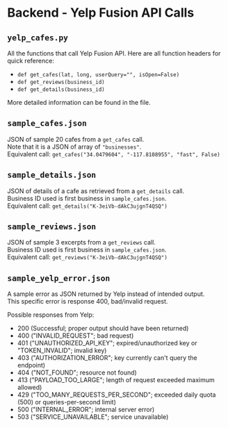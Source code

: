 # Backend - Yelp Fusion API Calls


## `yelp_cafes.py`

All the functions that call Yelp Fusion API.
Here are all function headers for quick reference:

- `def get_cafes(lat, long, userQuery="", isOpen=False)`
- `def get_reviews(business_id)`
- `def get_details(business_id)`

More detailed information can be found in the file.

## `sample_cafes.json`

JSON of sample 20 cafes from a `get_cafes` call.\
Note that it is a JSON of array of `"businesses"`.\
Equivalent call: `get_cafes("34.0479604", "-117.8108955", "fast", False)`

## `sample_details.json`

JSON of details of a cafe as retrieved from a `get_details` call.\
Business ID used is first business in `sample_cafes.json`.\
Equivalent call: `get_details("K-3eiVb-dAkC3ujgnT4QSQ")`

## `sample_reviews.json`

JSON of sample 3 excerpts from a `get_reviews` call.\
Business ID used is first business in `sample_cafes.json`.\
Equivalent call: `get_reviews("K-3eiVb-dAkC3ujgnT4QSQ")`

## `sample_yelp_error.json`

A sample error as JSON returned by Yelp instead of intended output.\
This specific error is response 400, bad/invalid request.

Possible responses from Yelp:
- 200 (Successful; proper output should have been returned)
- 400 ("INVALID_REQUEST"; bad request)
- 401 ("UNAUTHORIZED_API_KEY"; expired/unauthorized key or "TOKEN_INVALID"; invalid key)
- 403 ("AUTHORIZATION_ERROR"; key currently can't query the endpoint)
- 404 ("NOT_FOUND"; resource not found)
- 413 ("PAYLOAD_TOO_LARGE"; length of request exceeded maximum allowed)
- 429 ("TOO_MANY_REQUESTS_PER_SECOND"; exceeded daily quota (500) or queries-per-second limit)
- 500 ("INTERNAL_ERROR"; internal server error)
- 503 ("SERVICE_UNAVAILABLE"; service unavailable)